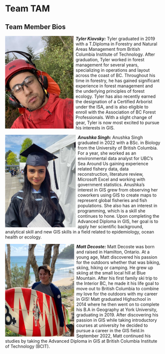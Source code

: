 # Team TAM

## Team Member Bios

<img src="../images/tyler.jpg" style="height:300px; margin:0 .5em .25em 0; float: left;" /> 

***Tyler Kiovsky:*** Tyler graduated in 2019 with a T.Diploma in Forestry and Natural Areas Management from British Columbia Institute of Technology. After graduation, Tyler worked in forest management for several years, specializing in operations and layout across the coast of BC. Throughout his time in forestry, he has gained significant experience in forest management and the underlying principles of forest ecology. Tyler has also recently earned the designation of a Certified Arborist under the ISA, and is also eligible to enroll with the Association of BC Forest Professionals. With a slight change of gear, Tyler is now most excited to pursue his interests in GIS.<br style="clear:both;" />

<img src="../images/anushka.jpg" style="height:300px; margin:0 .5em .25em 0; float: left;" /> 

***Anushka Singh:*** Anushka Singh graduated in 2022 with a BSc. in Biology from the University of British Columbia. For a year, she worked as an environmental data analyst for UBC’s Sea Around Us gaining experience related fishery data, data reconstruction, literature review, Microsoft Excel and working with government statistics. Anushka’s interest in GIS grew from observing her coworkers using GIS to create maps to represent global fisheries and fish populations. She also has an interest in programming, which is a skill she continues to hone. Upon completing the Advanced Diploma in GIS, her goal is to apply her scientific background, analytical skill and new GIS skills in a field related to epidemiology, ocean health or ecology.<br style="clear:both;" />

<img src="../images/matt.jpg" style="height:300px; margin:0 .5em .25em 0; float: left;" /> 

***Matt Decoste:*** Matt Decoste was born and raised in Hamilton, Ontario. At a young age, Matt discovered his passion for the outdoors whether that was biking, skiing, hiking or camping. He grew up skiing at the small local hill at Blue Mountain. After his first family ski trip to the Interior BC, he made it his life goal to move out to British Columbia to combine my love for the outdoors with my career in GIS! Matt graduated Highschool in 2014 where he then went on to complete his B.A in Geography at York University, graduating in 2019. After discovering his passion in GIS while taking introductory courses at university he decided to pursue a career in the GIS field.In September 2022, Matt continued his studies by taking the Advanced Diploma in GIS at British Columbia Institute of Technology (BCIT).<br style="clear:both;" />
